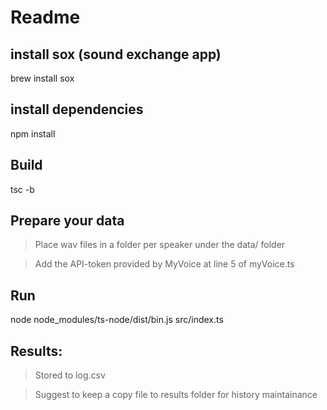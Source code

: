 # Readme

## install sox (sound exchange app)
brew install sox

## install dependencies
npm install

## Build
tsc -b

## Prepare your data
> Place wav files in a folder per speaker under the data/ folder

> Add the API-token provided by MyVoice at line 5 of myVoice.ts

## Run
node node_modules/ts-node/dist/bin.js src/index.ts

## Results: 
> Stored to log.csv

> Suggest to keep a copy file to results folder for history maintainance
